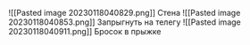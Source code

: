 ![[Pasted image 20230118040829.png]]
Стена
![[Pasted image 20230118040853.png]]
Запрыгнуть на телегу
![[Pasted image 20230118040911.png]]
Бросок в прыжке
